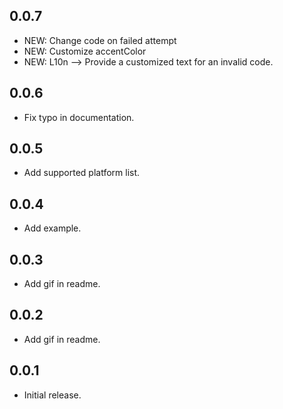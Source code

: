 ## 0.0.7

*  NEW: Change code on failed attempt
*  NEW: Customize accentColor
*  NEW: L10n --> Provide a customized text for an invalid code.

## 0.0.6

*  Fix typo in documentation.

## 0.0.5

*  Add supported platform list.

## 0.0.4

*  Add example.

## 0.0.3

*  Add gif in readme.

## 0.0.2

*  Add gif in readme.

## 0.0.1

*  Initial release.